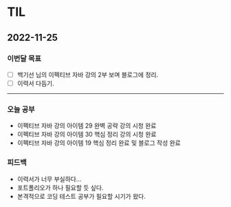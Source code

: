 # TIL

## 2022-11-25



### 이번달 목표

- [ ] 백기선 님의 이펙티브 자바 강의 2부 보며 블로그에 정리.
- [ ] 이력서 다듬기.

---


### 오늘 공부

- 이펙티브 자바 강의 아이템 29 완벽 공략 강의 시청 완료
- 이펙티브 자바 강의 아이템 30 핵심 정리 강의 시청 완료
- 이펙티브 자바 강의 아이템 19 핵심 정리 완료 및 블로그 작성 완료

### 피드백

- 이력서가 너무 부실하다...
- 포트폴리오가 하나 필요할 듯 싶다.
- 본격적으로 코딩 테스트 공부가 필요할 시기가 왔다.